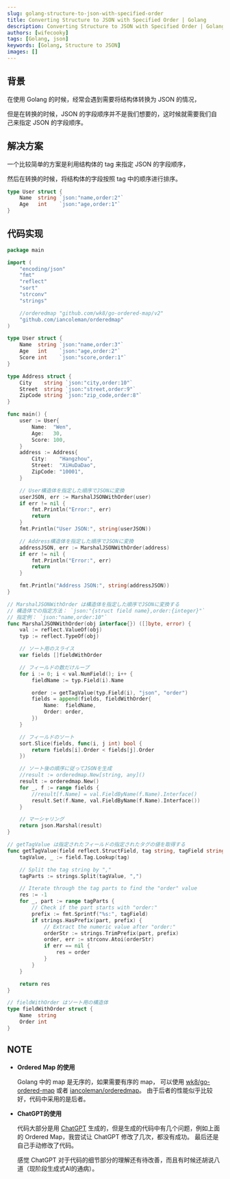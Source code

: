 ```yaml
---
slug: golang-structure-to-json-with-specified-order
title: Converting Structure to JSON with Specified Order | Golang
description: Converting Structure to JSON with Specified Order | Golang
authors: [wifecooky]
tags: [Golang, json]
keywords: [Golang, Structure to JSON]
images: []
---
```


## 背景

在使用 Golang 的时候，经常会遇到需要将结构体转换为 JSON 的情况，

但是在转换的时候，JSON 的字段顺序并不是我们想要的，这时候就需要我们自己来指定 JSON 的字段顺序。

## 解决方案

一个比较简单的方案是利用结构体的 tag 来指定 JSON 的字段顺序，

然后在转换的时候，将结构体的字段按照 tag 中的顺序进行排序。

```go
type User struct {
    Name  string `json:"name,order:2"`
    Age   int    `json:"age,order:1"`
}
```

## 代码实现

```go
package main

import (
    "encoding/json"
    "fmt"
    "reflect"
    "sort"
    "strconv"
    "strings"

    //orderedmap "github.com/wk8/go-ordered-map/v2"
    "github.com/iancoleman/orderedmap"
)

type User struct {
    Name  string `json:"name,order:3"`
    Age   int    `json:"age,order:2"`
    Score int    `json:"score,order:1"`
}

type Address struct {
    City    string `json:"city,order:10"`
    Street  string `json:"street,order:9"`
    ZipCode string `json:"zip_code,order:8"`
}

func main() {
    user := User{
        Name:  "Wen",
        Age:   30,
        Score: 100,
    }
    address := Address{
        City:    "Hangzhou",
        Street:  "XiHuDaDao",
        ZipCode: "10001",
    }

    // User構造体を指定した順序でJSONに変換
    userJSON, err := MarshalJSONWithOrder(user)
    if err != nil {
        fmt.Println("Error:", err)
        return
    }
    fmt.Println("User JSON:", string(userJSON))

    // Address構造体を指定した順序でJSONに変換
    addressJSON, err := MarshalJSONWithOrder(address)
    if err != nil {
        fmt.Println("Error:", err)
        return
    }

    fmt.Println("Address JSON:", string(addressJSON))
}

// MarshalJSONWithOrder は構造体を指定した順序でJSONに変換する
// 構造体での指定方法： `json:"{struct field name},order:{integer}"`
// 指定例： `json:"name,order:10"`
func MarshalJSONWithOrder(obj interface{}) ([]byte, error) {
    val := reflect.ValueOf(obj)
    typ := reflect.TypeOf(obj)

    // ソート用のスライス
    var fields []fieldWithOrder

    // フィールドの数だけループ
    for i := 0; i < val.NumField(); i++ {
        fieldName := typ.Field(i).Name

        order := getTagValue(typ.Field(i), "json", "order")
        fields = append(fields, fieldWithOrder{
            Name:  fieldName,
            Order: order,
        })
    }

    // フィールドのソート
    sort.Slice(fields, func(i, j int) bool {
        return fields[i].Order < fields[j].Order
    })

    // ソート後の順序に従ってJSONを生成
    //result := orderedmap.New[string, any]()
    result := orderedmap.New()
    for _, f := range fields {
        //result[f.Name] = val.FieldByName(f.Name).Interface()
        result.Set(f.Name, val.FieldByName(f.Name).Interface())
    }

    // マーシャリング
    return json.Marshal(result)
}

// getTagValue は指定されたフィールドの指定されたタグの値を取得する
func getTagValue(field reflect.StructField, tag string, tagField string) int {
    tagValue, _ := field.Tag.Lookup(tag)

    // Split the tag string by ","
    tagParts := strings.Split(tagValue, ",")

    // Iterate through the tag parts to find the "order" value
    res := -1
    for _, part := range tagParts {
        // Check if the part starts with "order:"
        prefix := fmt.Sprintf("%s:", tagField)
        if strings.HasPrefix(part, prefix) {
            // Extract the numeric value after "order:"
            orderStr := strings.TrimPrefix(part, prefix)
            order, err := strconv.Atoi(orderStr)
            if err == nil {
                res = order
            }
        }
    }

    return res
}

// fieldWithOrder はソート用の構造体
type fieldWithOrder struct {
    Name  string
    Order int
}

```

## NOTE

- **Ordered Map 的使用**

  Golang 中的 map 是无序的，如果需要有序的 map，
  可以使用 [wk8/go-ordered-map](https://github.com/wk8/go-ordered-map) 或者 [iancoleman/orderedmap](https://github.com/iancoleman/orderedmap)。
  由于后者的性能似乎比较好，代码中采用的是后者。

- **ChatGPT的使用**

  代码大部分是用 [ChatGPT](https://chat.openai.com/) 生成的，但是生成的代码中有几个问题，例如上面的 Ordered Map，我尝试让 ChatGPT 修改了几次，都没有成功。
  最后还是自己手动修改了代码。

  感觉 ChatGPT 对于代码的细节部分的理解还有待改善，而且有时候还胡说八道（现阶段生成式AI的通病）。

